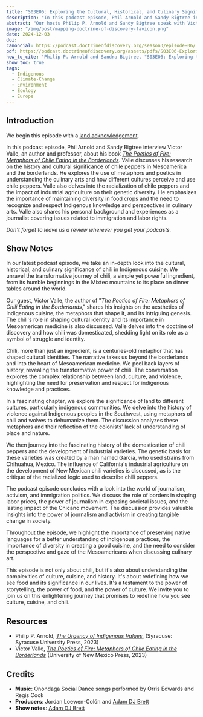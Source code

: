 ```yaml
---
title: "S03E06: Exploring the Cultural, Historical, and Culinary Significance of Chilis with Victor Valle" 
description: "In this podcast episode, Phil Arnold and Sandy Bigtree interview Victor Valle, an author and professor, about his book The Poetics of Fire: Metaphors of Chile Eating in the Borderlands."
abstract: "Our hosts Philip P. Arnold and Sandy Bigtree speak with Victor Valles - In this podcast episode, Phil Arnold and Sandy Bigtree interview Victor Valle, an author and professor, about his book The Poetics of Fire: Metaphors of Chile Eating in the Borderlands."
image: "/img/post/mapping-doctrine-of-discovery-favicon.png"
date: 2024-12-03
doi: 
canoncial: https://podcast.doctrineofdiscovery.org/season3/episode-06/
pdf: https://podcast.doctrineofdiscovery.org/assets/pdfs/S03E06-Exploring-the-Cultural-Historical-and-Culinary-Significance-of-Chilis-Victor-Valle.pdf
how_to_cite: 'Philip P. Arnold and Sandra Bigtree, "S03E06: Exploring the Cultural, Historical, and Culinary Significance of Chilis with Victor Valle," _Mapping the Doctrine of Discovery_ (Podcast), December 7, 2023.'
show_toc: true
tags: 
  - Indigenous
  - Climate-Change
  - Environment
  - Ecology
  - Europe
---
```

## Introduction

We begin this episode with a [land acknowledgement](https://podcast.doctrineofdiscovery.org/land/).

In this podcast episode, Phil Arnold and Sandy Bigtree interview Victor Valle, an author and professor, about his book [*The Poetics of Fire: Metaphors of Chile Eating in the Borderlands*](https://www.unmpress.com/9780826365545/the-poetics-of-fire/). Valle discusses his research on the history and cultural significance of chile peppers in Mesoamerica and the borderlands. He explores the use of metaphors and poetics in understanding the culinary arts and how different cultures perceive and use chile peppers. Valle also delves into the racialization of chile peppers and the impact of industrial agriculture on their genetic diversity. He emphasizes the importance of maintaining diversity in food crops and the need to recognize and respect Indigenous knowledge and perspectives in culinary arts. Valle also shares his personal background and experiences as a journalist covering issues related to immigration and labor rights.

*Don't forget to leave us a review wherever you get your podcasts.*

## Show Notes
In our latest podcast episode, we take an in-depth look into the cultural, historical, and culinary significance of chili in Indigenous cuisine. We unravel the transformative journey of chili, a simple yet powerful ingredient, from its humble beginnings in the Mixtec mountains to its place on dinner tables around the world.

Our guest, Victor Valle, the author of "*The Poetics of Fire: Metaphors of Chili Eating in the Borderlands*," shares his insights on the aesthetics of Indigenous cuisine, the metaphors that shape it, and its intriguing genesis. The chili's role in shaping cultural identity and its importance in Mesoamerican medicine is also discussed. Valle delves into the doctrine of discovery and how chili was domesticated, shedding light on its role as a symbol of struggle and identity.

Chili, more than just an ingredient, is a centuries-old metaphor that has shaped cultural identities. The narrative takes us beyond the borderlands and into the heart of Mesoamerican medicine. We peel back layers of history, revealing the transformative power of chili. The conversation explores the complex relationship between land, culture, and violence, highlighting the need for preservation and respect for indigenous knowledge and practices.

In a fascinating chapter, we explore the significance of land to different cultures, particularly indigenous communities. We delve into the history of violence against Indigenous peoples in the Southwest, using metaphors of chili and wolves to dehumanize them. The discussion analyzes these metaphors and their reflection of the colonists' lack of understanding of place and nature.

We then journey into the fascinating history of the domestication of chili peppers and the development of industrial varieties. The genetic basis for these varieties was created by a man named Garcia, who used strains from Chihuahua, Mexico. The influence of California's industrial agriculture on the development of New Mexican chili varieties is discussed, as is the critique of the racialized logic used to describe chili peppers.

The podcast episode concludes with a look into the world of journalism, activism, and immigration politics. We discuss the role of borders in shaping labor prices, the power of journalism in exposing societal issues, and the lasting impact of the Chicano movement. The discussion provides valuable insights into the power of journalism and activism in creating tangible change in society.

Throughout the episode, we highlight the importance of preserving native languages for a better understanding of indigenous practices, the importance of diversity in creating a good cuisine, and the need to consider the perspective and gaze of the Mesoamericans when discussing culinary art.

This episode is not only about chili, but it's also about understanding the complexities of culture, cuisine, and history. It's about redefining how we see food and its significance in our lives. It's a testament to the power of storytelling, the power of food, and the power of culture. We invite you to join us on this enlightening journey that promises to redefine how you see culture, cuisine, and chili.

## Resources
- Philip P. Arnold, [*The Urgency of Indigenous Values,*](https://bookshop.org/p/books/the-urgency-of-indigenous-values-philip-p-arnold/19942005?aid=56272&ean=9780815638087&listref=whitetoolong-newsletter-bookshelf) (Syracuse: Syracuse University Press, 2023)
- Victor Valle, [*The Poetics of Fire: Metaphors of Chile Eating in the Borderlands*](https://www.unmpress.com/9780826365545/the-poetics-of-fire/) (University of New Mexico Press, 2023)


## Credits

- **Music**: Onondaga Social Dance songs performed by Orris Edwards and Regis Cook
- **Producers**: Jordan Loewen-Colón and [Adam DJ Brett](https://adamdjbrett.com)
- **Show notes**: [Adam DJ Brett](https://adamdjbrett.com)

